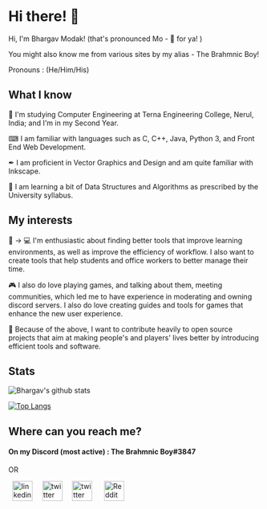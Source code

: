 # Hi there! 👋

Hi, I'm Bhargav Modak! (that's pronounced Mo - 🦆 for ya! )

You might also know me from various sites by my alias - The Brahmnic Boy!

Pronouns : (He/Him/His)

## What I know 

🏫 I'm studying Computer Engineering at Terna Engineering College, Nerul, India; and I'm in my Second Year.

⌨ I am familiar with languages such as C, C++, Java, Python 3, and Front End Web Development.

✒ I am proficient in Vector Graphics and Design and am quite familiar with Inkscape.

🔗 I am learning a bit of Data Structures and Algorithms as prescribed by the University syllabus.

## My interests

📖 → 💻 I'm enthusiastic about finding better tools that improve learning environments, as well as improve the efficiency of workflow. I also want to create tools that help students and office workers to better manage their time.

🎮 I also do love playing games, and talking about them, meeting communities, which led me to have experience in moderating and owning discord servers. I also do love creating guides and tools for games that enhance the new user experience.

👐 Because of the above, I want to contribute heavily to open source projects that aim at making people's and players' lives better by introducing efficient tools and software.

## Stats
![Bhargav's github stats](https://github-readme-stats.vercel.app/api?username=TheBrahmnicBoy&show_icons=true&theme=radical)

[![Top Langs](https://github-readme-stats.vercel.app/api/top-langs/?username=TheBrahmnicBoy&layout=compact)](https://github.com/TheBrahmnicBoy/github-readme-stats)

## Where can you reach me?

#### On my Discord (most active) : The Brahmnic Boy#3847

OR

&nbsp;&nbsp;[<img src='https://github.com/TheDudeThatCode/TheDudeThatCode/blob/master/Assets/Linkedin.svg' alt='linkedin' height='40'>](https://www.linkedin.com/in/thebrahmnicboy/)&nbsp;&nbsp;&nbsp;&nbsp;  [<img src='https://github.com/TheDudeThatCode/TheDudeThatCode/blob/master/Assets/Twitter.svg' alt='twitter' height='40'>](https://twitter.com/thebrahmnicboy)&nbsp;&nbsp;&nbsp;&nbsp;  [<img src='https://github.com/TheDudeThatCode/TheDudeThatCode/raw/master/Assets/Gmail.svg' alt='twitter' height='40'>](mailto:thebrahmnicboy@gmail.com) &nbsp;&nbsp;&nbsp;&nbsp;  [<img src='https://www.iconpacks.net/icons/2/free-reddit-logo-icon-2436-thumb.png' alt='Reddit' height='40'>](https://www.reddit.com/user/TheBrahmnicBoy) 
